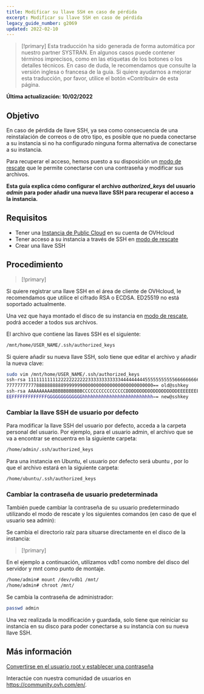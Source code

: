 ```yaml
---
title: Modificar su llave SSH en caso de pérdida
excerpt: Modificar su llave SSH en caso de pérdida
legacy_guide_number: g2069
updated: 2022-02-10
---
```


> [!primary]
> Esta traducción ha sido generada de forma automática por nuestro partner SYSTRAN. En algunos casos puede contener términos imprecisos, como en las etiquetas de los botones o los detalles técnicos. En caso de duda, le recomendamos que consulte la versión inglesa o francesa de la guía. Si quiere ayudarnos a mejorar esta traducción, por favor, utilice el botón «Contribuir» de esta página.
>

**Última actualización: 10/02/2022**

## Objetivo

En caso de pérdida de llave SSH, ya sea como consecuencia de una reinstalación de correos o de otro tipo, es posible que no pueda conectarse a su instancia si no ha configurado ninguna forma alternativa de conectarse a su instancia.

Para recuperar el acceso, hemos puesto a su disposición un [modo de rescate](/pages/platform/public-cloud/put_an_instance_in_rescue_mode) que le permite conectarse con una contraseña y modificar sus archivos.

**Esta guía explica cómo configurar el archivo *authorized_keys* del usuario *admin* para poder añadir una nueva llave SSH para recuperar el acceso a la instancia.**

## Requisitos

- Tener una [Instancia de Public Cloud](https://www.ovhcloud.com/es-es/public-cloud/) en su cuenta de OVHcloud
- Tener acceso a su instancia a través de SSH en [modo de rescate](/pages/platform/public-cloud/put_an_instance_in_rescue_mode)
- Crear una llave SSH


## Procedimiento

> [!primary]
>
Si quiere registrar una llave SSH en el área de cliente de OVHcloud, le recomendamos que utilice el cifrado RSA o ECDSA. ED25519 no está soportado actualmente.
>

Una vez que haya montado el disco de su instancia en [modo de rescate](/pages/platform/public-cloud/put_an_instance_in_rescue_mode#acceso-a-sus-datos), podrá acceder a todos sus archivos.

El archivo que contiene las llaves SSH es el siguiente:

```sh
/mnt/home/USER_NAME/.ssh/authorized_keys
```

Si quiere añadir su nueva llave SSH, solo tiene que editar el archivo y añadir la nueva clave:

```sh
sudo vim /mnt/home/USER_NAME/.ssh/authorized_keys
ssh-rsa 1111111111122222222222333333333333444444444555555555556666666666
777777777778888888888999999900000000000000000000000000== old@sshkey
ssh-rsa AAAAAAAAABBBBBBBBBBBCCCCCCCCCCCCCCCCDDDDDDDDDDDDDDDDDDDEEEEEEEEE
EEFFFFFFFFFFFFFGGGGGGGGGGGGGhhhhhhhhhhhhhhhhhhhhhhhhhh== new@sshkey
```

### Cambiar la llave SSH de usuario por defecto

Para modificar la llave SSH del usuario por defecto, acceda a la carpeta personal del usuario. Por ejemplo, para el usuario admin, el archivo que se va a encontrar se encuentra en la siguiente carpeta:

```sh
/home/admin/.ssh/authorized_keys
```

Para una instancia en Ubuntu, el usuario por defecto será ubuntu , por lo que el archivo estará en la siguiente carpeta:

```sh
/home/ubuntu/.ssh/authorized_keys
```

### Cambiar la contraseña de usuario predeterminada

También puede cambiar la contraseña de su usuario predeterminado utilizando el modo de rescate y los siguientes comandos (en caso de que el usuario sea admin):

Se cambia el directorio raíz para situarse directamente en el disco de la instancia:

> [!primary]
>
En el ejemplo a continuación, utilizamos vdb1 como nombre del disco del servidor y mnt como punto de montaje.
>

```sh
/home/admin# mount /dev/vdb1 /mnt/
/home/admin# chroot /mnt/
```

Se cambia la contraseña de administrador:

```sh
passwd admin
```

Una vez realizada la modificación y guardada, solo tiene que reiniciar su instancia en su disco para poder conectarse a su instancia con su nueva llave SSH.

## Más información

[Convertirse en el usuario root y establecer una contraseña](/pages/platform/public-cloud/become_root_and_change_password)

Interactúe con nuestra comunidad de usuarios en <https://community.ovh.com/en/>.
